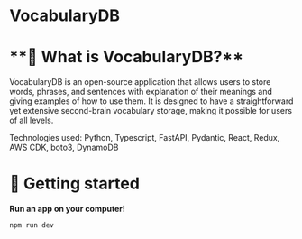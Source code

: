 # VocabularyDB

# \***\*🎯 What is VocabularyDB?\*\***

VocabularyDB is an open-source application that allows users to store words, phrases, and sentences with explanation of their meanings and giving examples of how to use them. It is designed to have a straightforward yet extensive second-brain vocabulary storage, making it possible for users of all levels.

Technologies used: Python, Typescript, FastAPI, Pydantic, React, Redux, AWS CDK, boto3, DynamoDB

# 🚀 Getting started

**Run an app on your computer!**

```bash
npm run dev
```
